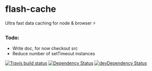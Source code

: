 # flash-cache

Ultra fast data caching for node & browser ⚡

### Todo:
- Write doc, for now checkout src
- Reduce number of setTimeout instances

[![Travis build status](http://img.shields.io/travis/ganapativs/flash-cache.svg?style=flat)](https://travis-ci.org/ganapativs/flash-cache)
[![Dependency Status](https://david-dm.org/ganapativs/flash-cache.svg)](https://david-dm.org/ganapativs/flash-cache)
[![devDependency Status](https://david-dm.org/ganapativs/flash-cache/dev-status.svg)](https://david-dm.org/ganapativs/flash-cache#info=devDependencies)
<!---[![Code Climate](https://codeclimate.com/github/ganapativs/flash-cache/badges/gpa.svg)](https://codeclimate.com/github/ganapativs/flash-cache)
[![Test Coverage](https://codeclimate.com/github/ganapativs/flash-cache/badges/coverage.svg)](https://codeclimate.com/github/ganapativs/flash-cache)--->
